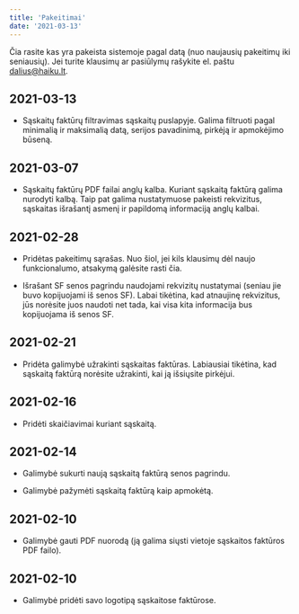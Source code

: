 ```yaml
---
title: 'Pakeitimai'
date: '2021-03-13'
---
```


Čia rasite kas yra pakeista sistemoje pagal datą (nuo naujausių
pakeitimų iki seniausių). Jei turite klausimų ar pasiūlymų
rašykite el. paštu [dalius@haiku.lt](mailto:dalius@haiku.lt).

## 2021-03-13

* Sąskaitų faktūrų filtravimas sąskaitų puslapyje. Galima
  filtruoti pagal minimalią ir maksimalią datą, serijos
  pavadinimą, pirkėją ir apmokėjimo būseną.

## 2021-03-07

* Sąskaitų faktūrų PDF failai anglų kalba. Kuriant sąskaitą
  faktūrą galima nurodyti kalbą. Taip pat galima nustatymuose
  pakeisti rekvizitus, sąskaitas išrašantį asmenį ir papildomą
  informaciją anglų kalbai.

## 2021-02-28

* Pridėtas pakeitimų sąrašas. Nuo šiol, jei kils klausimų dėl
  naujo funkcionalumo, atsakymą galėsite rasti čia.

* Išrašant SF senos pagrindu naudojami rekvizitų nustatymai
  (seniau jie buvo kopijuojami iš senos SF). Labai tikėtina, kad
  atnaujinę rekvizitus, jūs norėsite juos naudoti net tada, kai
  visa kita informacija bus kopijuojama iš senos SF.

## 2021-02-21

* Pridėta galimybė užrakinti sąskaitas faktūras. Labiausiai
  tikėtina, kad sąskaitą faktūrą norėsite užrakinti, kai ją
  išsiųsite pirkėjui.

## 2021-02-16

* Pridėti skaičiavimai kuriant sąskaitą.

## 2021-02-14

* Galimybė sukurti naują sąskaitą faktūrą senos pagrindu.

* Galimybė pažymėti sąskaitą faktūrą kaip apmokėtą.

## 2021-02-10

* Galimybė gauti PDF nuorodą (ją galima siųsti vietoje sąskaitos
  faktūros PDF failo).

## 2021-02-10

* Galimybė pridėti savo logotipą sąskaitose faktūrose.
